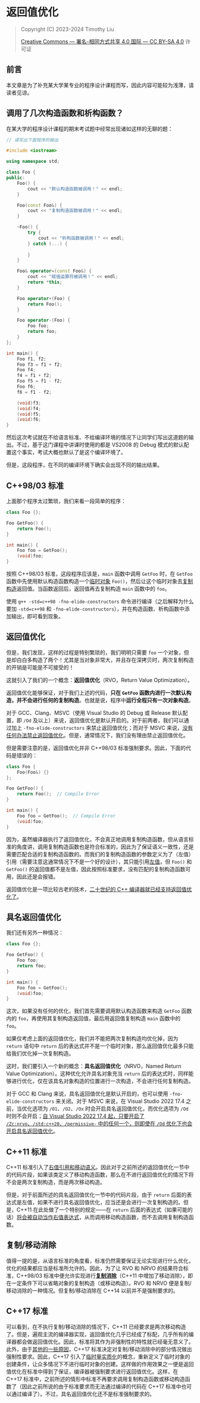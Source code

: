 # 返回值优化

> Copyright (C) 2023-2024 Timothy Liu
>
> [Creative Commons — 署名-相同方式共享 4.0 国际 — CC BY-SA 4.0](https://creativecommons.org/licenses/by-sa/4.0/deed.zh-Hans) 许可证

## 前言

本文章是为了补充某大学某专业的程序设计课程而写，因此内容可能较为浅薄，请读者见谅。

## 调用了几次构造函数和析构函数？

在某大学的程序设计课程的期末考试题中经常出现诸如这样的无聊的题：

```c++
// 请写出下面程序的输出

#include <iostream>

using namespace std;

class Foo {
public:
    Foo() {
        cout << "默认构造函数被调用！" << endl;
    }

    Foo(const Foo&) {
        cout << "复制构造函数被调用！" << endl;
    }

    ~Foo() {
        try {
            cout << "析构函数被调用！" << endl;
        } catch (...) {
            
        }
    }

    Foo& operator=(const Foo&) {
        cout << "赋值运算符被调用！" << endl;
        return *this;
    }

    Foo operator+(Foo) {
        return Foo();
    }

    Foo operator-(Foo) {
        Foo foo;
        return foo;
    }
};

int main() {
    Foo f1, f2;
    Foo f3 = f1 + f2;
    Foo f4;
    f4 = f1 + f2;
    Foo f5 = f1 - f2;
    Foo f6;
    f6 = f1 - f2;

    (void)f3;
    (void)f4;
    (void)f5;
    (void)f6;
}
```

然后这次考试就在不给语言标准、不给编译环境的情况下让同学们写出这道题的输出。不过，基于这门课程中讲课时使用的都是 VS2008 的 Debug 模式的默认配置这个事实，考试大概也默认了是这个编译环境了。

但是，这段程序，在不同的编译环境下确实会出现不同的输出结果。

## C++98/03 标准

上面那个程序太过繁琐，我们来看一段简单的程序：  

```cpp
class Foo {};

Foo GetFoo() {
    return Foo();
}

int main() {
    Foo foo = GetFoo();
    (void)foo;
}
```

按照 C++98/03 标准，这段程序应该是，`main` 函数中调用 `GetFoo` 时，在 `GetFoo` 函数中先使用默认构造函数构造一个[临时对象](https://zh.cppreference.com/w/cpp/language/lifetime#.E4.B8.B4.E6.97.B6.E5.AF.B9.E8.B1.A1.E7.9A.84.E7.94.9F.E5.AD.98.E6.9C.9F) `Foo()`，然后让这个临时对象去[复制构造](https://zh.cppreference.com/w/cpp/language/return#.E8.A7.A3.E9.87.8A)返回值。当函数返回后，返回值再去复制构造 `main` 函数中的 `foo`。

使用 `g++ -std=c++98 -fno-elide-constructors` 命令进行编译（之后解释为什么要加 `-std=c++98` 和 `-fno-elide-constructors`），并在构造函数、析构函数中添加输出，即可看到现象。

## 返回值优化

但是，我们发现，这样的过程是特别繁琐的，我们明明只需要 `foo` 一个对象，但是却白白多构造了两个！尤其是当对象非常大，并且存在深拷贝时，两次复制构造的开销是可能是不可接受的！

这就引入了我们的一个概念：**返回值优化**（RVO，Return Value Optimization）。

返回值优化能够保证，对于我们上述的代码，**只在 `GetFoo` 函数内进行一次默认构造，并不会进行任何的复制构造**。也就是说，程序中**运行全程只有一次对象构造**。

对于 GCC、Clang、MSVC（使用 Visual Studio 的 Debug 或 Release 默认配置，即 `/Od` 及以上）来说，返回值优化是默认开启的。对于前两者，我们可以通过加上 `-fno-elide-constructors` 来禁止返回值优化；而对于 MSVC 来说，[没有任何办法禁止返回值优化](https://social.microsoft.com/Forums/Windows/zh-CN/a5f9ccf7-c734-4e9a-8174-ee722ff7a1dd/how-to-disable-return-value-optimization-in-vs)。但是，通常情况下，我们没有理由禁止返回值优化。

但是需要注意的是，返回值优化并非 C++98/03 标准强制要求。因此，下面的代码是错误的：

```cpp
class Foo {
    Foo(Foo&) {}
};

Foo GetFoo() {
    return Foo();  // Compile Error
}

int main() {
    Foo foo = GetFoo();  // Compile Error
    (void)foo;
}
```

因为，虽然编译器执行了返回值优化，不会真正地调用复制构造函数，但从语言标准的角度讲，调用复制构造函数也是符合标准的，因此为了保证语义一致性，还是需要匹配合适的复制构造函数的。而我们的复制构造函数的参数定义为了（左值）引用（需要注意这通常情况下不是一个好的设计），其只能引用[左值](./lvalue-and-rvalue.md)，但 `Foo()` 和 `GetFoo()` 的返回值都不是左值，因此按照标准要求，没有匹配的复制构造函数可用，因此还是会报错。

返回值优化是一项比较古老的技术，[二十世纪的 C++ 编译器就已经支持返回值优化了](https://www.youtube.com/watch?v=3Ud9HryMUqA)。

## 具名返回值优化

我们还有另外一种情况：

```cpp
class Foo {};

Foo GetFoo() {
    Foo foo;
    return foo;
}

int main() {
    Foo foo = GetFoo();
    (void)foo;
}
```

这次，如果没有任何的优化，我们首先需要调用默认构造函数来构造 `GetFoo` 函数内的 `foo`，再使用其复制构造返回值，最后用返回值复制构造 `main` 函数中的 `foo`。

如果仅考虑上面的返回值优化，我们并不能把两次复制构造均优化掉，因为 `return` 语句中 `return` 后的表达式并不是一个临时对象，那么返回值优化最多只能给我们优化掉一次复制构造。

这时，我们要引入一个新的概念：**具名返回值优化**（NRVO，Named Return Value Optimization）。这种优化允许具名对象充当 `return` 后的表达式时，同样能够进行优化，仅在该具名对象构造的位置进行一次构造，不会进行任何复制构造。

对于 GCC 和 Clang 来说，具名返回值优化是默认开启的，也可以使用 `-fno-elide-constructors` 来关闭。对于 MSVC 来说，在 Visual Studio 2022 17.4 之前，当优化选项为 `/O1`、`/O2`、`/Ox` 时会开启具名返回值优化，而优化选项为 `/Od` 时则不会开启；[自 Visual Studio 2022 17.4 起，只要开启了 `/Zc:nrvo`、`/std:c++20`、`/permissive-` 中的任何一个，则即使在 `/Od` 优化下也会开启具名返回值优化](https://learn.microsoft.com/zh-cn/visualstudio/releases/2022/release-notes-v17.4#summary-of-whats-new-in-this-release-of-visual-studio-2022-version-174)。

## C++11 标准

C++11 标准引入了[右值引用和移动语义](./rvalue-references-and-move-semantics.md)。因此对于之前所述的返回值优化一节中的代码片段，如果该类定义了移动构造函数，那么在不进行返回值优化的情况下将不会是两次复制构造，而是两次移动构造。

但是，对于前面所述的具名返回值优化一节中的代码片段，由于 `return` 后面的表达式是左值，如果不进行具名返回值优化，应当还是会进行一次复制构造的。但是，C++11 在此处做了一个特别的规定——在 `return` 后面的表达式（如果可能的话）[将会被自动当作右值表达式](https://zh.cppreference.com/w/cpp/language/return#.E8.87.AA.E5.8A.A8.E4.BB.8E.E5.B1.80.E9.83.A8.E5.8F.98.E9.87.8F.E5.92.8C.E5.BD.A2.E5.8F.82.E7.A7.BB.E5.8A.A8)，从而调用移动构造函数，而不去调用复制构造函数。

## 复制/移动消除

值得一提的是，从语言标准的角度看，标准仍然需要保证无论实现进行什么优化，优化的结果都应当是标准所允许的。因此，为了让 RVO 和 NRVO 的结果符合标准，C++98/03 标准中便允许实现进行[**复制消除**](https://zh.cppreference.com/w/cpp/language/copy_elision)（C++11 中增加了移动消除），即在一定条件下可以省略对象的复制构造（或移动构造）。RVO 和 NRVO 便是复制/移动消除的一种情况。但复制/移动消除在 C++14 以前并不是强制要求的。

## C++17 标准

可以看到，在不执行复制/移动消除的情况下，C++11 已经要求是两次移动构造了。但是，遍观主流的编译器实现，返回值优化几乎已经成了标配，几乎所有的编译器都会做返回值优化。因此，标准将其作为非强制性的特性就已经毫无意义了。此外，由于[其他的一些原因](https://www.open-std.org/jtc1/sc22/wg21/docs/papers/2015/p0135r0.html)，C++17 标准决定对复制/移动消除中的部分情况做出强制性要求。因此，C++17 引入了[临时量实质化](https://zh.cppreference.com/w/cpp/language/implicit_conversion#.E4.B8.B4.E6.97.B6.E9.87.8F.E5.AE.9E.E8.B4.A8.E5.8C.96)的概念，重新定义了临时对象的创建条件，让众多情况下不进行临时对象的创建。这样做的作用效果之一便是返回值优化在标准中得到了保证，编译器被强制要求进行返回值优化。这样，在 C++17 标准中，之前所述的情形中标准不再要求调用复制构造函数或移动构造函数了（因此之前所说的由于标准要求而无法通过编译的代码在 C++17 标准中也可以通过编译了）。不过，具名返回值优化还不是标准强制要求的。



